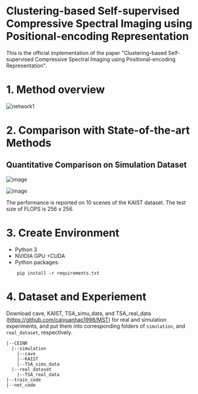 # Clustering-based Self-supervised Compressive Spectral Imaging using Positional-encoding Representation
This is the official implementation of the paper "Clustering-based Self-supervised Compressive Spectral Imaging using Positional-encoding Representation".
# 1. Method overview

![network1](https://github.com/meixiaoyinn/CEINR/assets/93026157/f1bdc370-3d91-42ac-b31e-8fd728c82bd2)

# 2. Comparison with State-of-the-art Methods

## Quantitative Comparison on Simulation Dataset

![image](https://github.com/meixiaoyinn/CEINR/assets/93026157/758b80f6-a3df-4b84-a1ce-f7bf56467d50)

![image](https://github.com/meixiaoyinn/CEINR/assets/93026157/91dc7239-53cd-4f7d-8ce0-cced82789349)

The performance is reported on 10 scenes of the KAIST dataset. The test size of FLOPS is 256 x 256.

# 3. Create Environment

* Python 3
* NVIDIA GPU +CUDA
* Python packages:
```
    pip install -r requirements.txt
```

# 4. Dataset and Experiement

Download cave, KAIST, TSA_simu_data, and TSA_real_data (https://github.com/caiyuanhao1998/MST) for real and simulation experiments, and put them into corresponding folders of ```simulation```, and ```real_dataset```, respectively.
```
|--CEINR
  |--simulation
    |--cave
    |--KAIST
    |--TSA_simu_data
  |--real_dataset
    |--TSA_real_data
|--train_code
|--net_code
```

